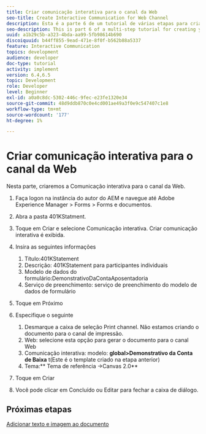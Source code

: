 ```yaml
---
title: Criar comunicação interativa para o canal da Web
seo-title: Create Interactive Communication for Web Channel
description: Esta é a parte 6 de um tutorial de várias etapas para criar seu primeiro documento de comunicações interativas. Nesta parte, criaremos a Comunicação interativa para o canal da Web.
seo-description: This is part 6 of a multi-step tutorial for creating your first interactive communications document. In this part, we will create Interactive Communication for Web Channel.
uuid: a1b29c5b-a323-4bda-aa99-5fb98614b690
discoiquuid: b44ff855-9ead-471e-8f0f-b562b88a5337
feature: Interactive Communication
topics: development
audience: developer
doc-type: tutorial
activity: implement
version: 6.4,6.5
topic: Development
role: Developer
level: Beginner
exl-id: a0a0c8dc-5302-446c-9fec-e23fe1320e34
source-git-commit: 48d9ddb870c0e4cd001ae49a3f0e9c547407c1e8
workflow-type: tm+mt
source-wordcount: '177'
ht-degree: 1%

---
```


# Criar comunicação interativa para o canal da Web

Nesta parte, criaremos a Comunicação interativa para o canal da Web.

1. Faça logon na instância do autor do AEM e navegue até Adobe Experience Manager > Forms > Forms e documentos.
1. Abra a pasta 401KStatment.
1. Toque em Criar e selecione Comunicação interativa. Criar comunicação interativa é exibida.
1. Insira as seguintes informações

   1. Título:401KStatement
   1. Descrição: 401KStatement para participantes individuais
   1. Modelo de dados do formulário:DemonstrativoDaContaAposentadoria
   1. Serviço de preenchimento: serviço de preenchimento do modelo de dados de formulário

1. Toque em Próximo
1. Especifique o seguinte

   1. Desmarque a caixa de seleção Print channel. Não estamos criando o documento para o canal de impressão.
   1. Web: selecione esta opção para gerar o documento para o canal Web
   1. Comunicação interativa: modelo: **global>Demonstrativo da Conta de Baixa** t(Este é o template criado na etapa anterior)
   1. Tema:** Tema de referência ->Canvas 2.0**

1. Toque em Criar
1. Você pode clicar em Concluído ou Editar para fechar a caixa de diálogo.

## Próximas etapas

[Adicionar texto e imagem ao documento](./partseven.md)
